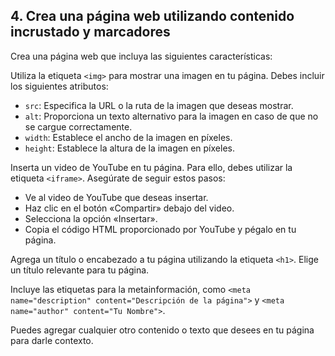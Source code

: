 4\. Crea una página web utilizando contenido incrustado y marcadores
---------------------------------------------------------------------------------------------

Crea una página web que incluya las siguientes características:

Utiliza la etiqueta `<img>` para mostrar una imagen en tu página. Debes incluir los siguientes atributos:

*   `src`: Especifica la URL o la ruta de la imagen que deseas mostrar.
*   `alt`: Proporciona un texto alternativo para la imagen en caso de que no se cargue correctamente.
*   `width`: Establece el ancho de la imagen en píxeles.
*   `height`: Establece la altura de la imagen en píxeles.

Inserta un video de YouTube en tu página. Para ello, debes utilizar la etiqueta `<iframe>`. Asegúrate de seguir estos pasos:

*   Ve al video de YouTube que deseas insertar.
*   Haz clic en el botón «Compartir» debajo del video.
*   Selecciona la opción «Insertar».
*   Copia el código HTML proporcionado por YouTube y pégalo en tu página.

Agrega un título o encabezado a tu página utilizando la etiqueta `<h1>`. Elige un título relevante para tu página.

Incluye las etiquetas para la metainformación, como `<meta name="description" content="Descripción de la página">` y `<meta name="author" content="Tu Nombre">`.

Puedes agregar cualquier otro contenido o texto que desees en tu página para darle contexto.
